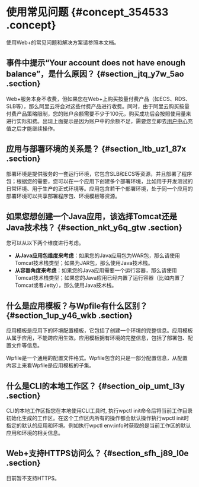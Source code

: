 # 使用常见问题 {#concept_354533 .concept}

使用Web+的常见问题和解决方案请参照本文档。

## 事件中提示“Your account does not have enough balance”，是什么原因？ {#section_jtq_y7w_5ao .section}

Web+服务本身不收费，但如果您在Web+上购买按量付费产品（如ECS、RDS、SLB等），那么阿里云将会对这些付费产品进行收费。同时，由于阿里云购买按量付费产品策略限制，您的账户余额需要不少于100元，购买成功后会按照使用量来进行实际扣费。出现上面提示是因为账户中的余额不足，需要您立即去[用户中心](https://usercenter2.aliyun.com/home)充值之后才能继续操作。

## 应用与部署环境的关系是？ {#section_ltb_uz1_87x .section}

部署环境是提供服务的一套运行环境，它包含SLB和ECS等资源，并且部署了程序包；根据您的需要，您可以在一个应用下创建多个部署环境，比如用于开发测试的日常环境、用于生产的正式环境等。应用包含若干个部署环境，处于同一个应用的部署环境可以共享部署程序包、环境模板等资源。

## 如果您想创建一个Java应用，该选择Tomcat还是Java技术栈？ {#section_nkt_y6q_gtw .section}

您可以从以下两个维度进行考虑。

-   **从Java应用包维度来考虑**：如果您的Java应用包为WAR包，那么请使用Tomcat技术栈类型；如果为JAR包，那么使用Java技术栈。
-   **从容器角度来考虑**：如果您的Java应用需要一个运行容器，那么请使用Tomcat技术栈类型；如果您的Java应用已经内置了运行容器（比如内置了Tomcat或者Jetty），那么使用Java技术栈。

## 什么是应用模板？与Wpfile有什么区别？ {#section_1up_y46_wkb .section}

应用模板是应用下的环境配置模板，它包括了创建一个环境的完整信息。应用模板从属于应用，不能跨应用生效。应用模板拥有环境的完整信息，包括了部署包、配置文件等信息。

Wpfile是一个通用的配置文件格式。Wpfile包含的只是一部分配置信息，从配置内容上来看Wpfile是应用模板的子集。

## 什么是CLI的本地工作区？ {#section_oip_umt_l3y .section}

CLI的本地工作区指您在本地使用CLI工具时, 执行wpctl init命令后将当前工作目录初始化生成的工作区。在这个工作区内所有的操作都会默认操作执行wpctl init时指定的默认的应用和环境。例如执行wpctl env:info时获取的是当前工作区的默认应用和环境的相关信息。

## Web+支持HTTPS访问么？ {#section_sfh_j89_l0e .section}

目前暂不支持HTTPS。

